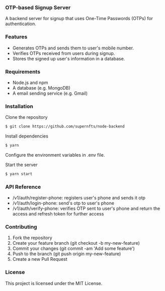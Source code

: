 ### OTP-based Signup Server
A backend server for signup that uses One-Time Passwords (OTPs) for authentication.

### Features
- Generates OTPs and sends them to user's mobile number.
- Verifies OTPs received from users during signup.
- Stores the signed up user's information in a database.

### Requirements
- Node.js and npm
- A database (e.g. MongoDB)
- A email sending service (e.g. Gmail)

### Installation
Clone the repository
```bash
$ git clone https://github.com/supernfts/node-backend
```

Install dependencies
```bash
$ yarn
```
Configure the environment variables in .env file.

Start the server
```bash
$ yarn start
```

### API Reference
- /v1/auth/register-phone: registers user's phone and sends it otp
- /v1/auth/login-phone: send's otp to user's phone
- /v1/auth/verify-phone: verifies OTP sent to user's phone and return the access and refresh token for further access

### Contributing
1. Fork the repository
2. Create your feature branch (git checkout -b my-new-feature)
3. Commit your changes (git commit -am 'Add some feature')
4. Push to the branch (git push origin my-new-feature)
5. Create a new Pull Request

### License
This project is licensed under the MIT License.
